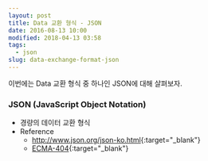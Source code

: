 ```yaml
---
layout: post
title: Data 교환 형식 - JSON
date: 2016-08-13 10:00
modified: 2018-04-13 03:58
tags:
  - json
slug: data-exchange-format-json
---
```



이번에는 Data 교환 형식 중 하나인 JSON에 대해 살펴보자.


### JSON (JavaScript Object Notation) ###

- 경량의 데이터 교환 형식
- Reference
    - <http://www.json.org/json-ko.html>{:target="_blank"}
    - [ECMA-404](http://www.ecma-international.org/publications/files/ECMA-ST/ECMA-404.pdf){:target="_blank"}
